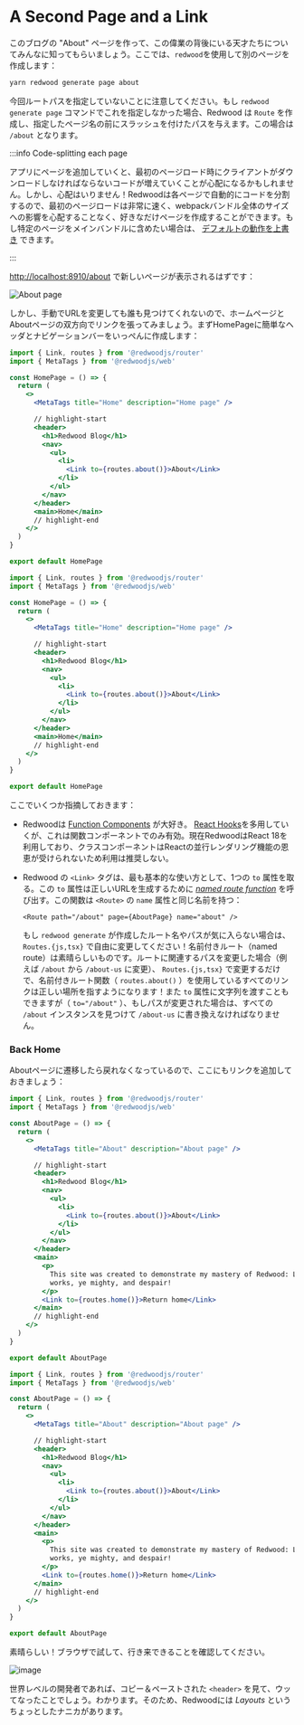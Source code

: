 # A Second Page and a Link

<!--
Let's create an "About" page for our blog so everyone knows about the geniuses behind this achievement. We'll create another page using `redwood`:
-->

このブログの "About" ページを作って、この偉業の背後にいる天才たちについてみんなに知ってもらいましょう。ここでは、`redwood`を使用して別のページを作成します：

```bash
yarn redwood generate page about
```

<!--
Notice that we didn't specify a route path this time. If you leave it off the `redwood generate page` command, Redwood will create a `Route` and give it a path that is the same as the page name you specified, prepended with a slash. In this case it will be `/about`.
-->

今回ルートパスを指定していないことに注意してください。もし `redwood generate page` コマンドでこれを指定しなかった場合、Redwood は `Route` を作成し、指定したページ名の前にスラッシュを付けたパスを与えます。この場合は `/about` となります。

:::info Code-splitting each page

<!--
As you add more pages to your app, you may start to worry that more and more code has to be downloaded by the client on any initial page load. Fear not! Redwood will automatically code-split on each Page, which means that initial page loads can be blazingly fast, and you can create as many Pages as you want without having to worry about impacting overall webpack bundle size. If, however, you do want specific Pages to be included in the main bundle, you can [override the default behavior](../../router.md#not-code-splitting).
-->

アプリにページを追加していくと、最初のページロード時にクライアントがダウンロードしなければならないコードが増えていくことが心配になるかもしれません。しかし、心配はいりません！Redwoodは各ページで自動的にコードを分割するので、最初のページロードは非常に速く、webpackバンドル全体のサイズへの影響を心配することなく、好きなだけページを作成することができます。もし特定のページをメインバンドルに含めたい場合は、 [デフォルトの動作を上書き](../../router.md#not-code-splitting) できます。

:::

<!--
[http://localhost:8910/about](http://localhost:8910/about) should show our new page:
-->

[http://localhost:8910/about](http://localhost:8910/about) で新しいページが表示されるはずです：

![About page](https://user-images.githubusercontent.com/300/145647906-56b02a6c-b92c-40c6-9d37-860584ffaa6b.png)

<!--
But no one's going to find it by manually changing the URL so let's add a link from our homepage to the About page and vice versa. We'll start by creating a simple header and nav bar at the same time on the HomePage:
-->

しかし、手動でURLを変更しても誰も見つけてくれないので、ホームページとAboutページの双方向でリンクを張ってみましょう。まずHomePageに簡単なヘッダとナビゲーションバーをいっぺんに作成します：

<Tabs groupId="js-ts">
<TabItem value="js" label="JavaScript">

```jsx title="web/src/pages/HomePage/HomePage.js"
import { Link, routes } from '@redwoodjs/router'
import { MetaTags } from '@redwoodjs/web'

const HomePage = () => {
  return (
    <>
      <MetaTags title="Home" description="Home page" />

      // highlight-start
      <header>
        <h1>Redwood Blog</h1>
        <nav>
          <ul>
            <li>
              <Link to={routes.about()}>About</Link>
            </li>
          </ul>
        </nav>
      </header>
      <main>Home</main>
      // highlight-end
    </>
  )
}

export default HomePage
```

</TabItem>
<TabItem value="ts" label="TypeScript">

```jsx title="web/src/pages/HomePage/HomePage.tsx"
import { Link, routes } from '@redwoodjs/router'
import { MetaTags } from '@redwoodjs/web'

const HomePage = () => {
  return (
    <>
      <MetaTags title="Home" description="Home page" />

      // highlight-start
      <header>
        <h1>Redwood Blog</h1>
        <nav>
          <ul>
            <li>
              <Link to={routes.about()}>About</Link>
            </li>
          </ul>
        </nav>
      </header>
      <main>Home</main>
      // highlight-end
    </>
  )
}

export default HomePage
```

</TabItem>
</Tabs>

<!--
Let's point out a few things here:
-->

ここでいくつか指摘しておきます：

<!--
- Redwood loves [Function Components](https://www.robinwieruch.de/react-function-component). We'll make extensive use of [React Hooks](https://react.dev/reference/react) as we go and these are only enabled in function components. Now that Redwood is on React 18, we discourage using class components since they won't be able to take advantage of React's concurrent rendering features.
- Redwood's `<Link>` tag, in its most basic usage, takes a single `to` attribute. That `to` attribute calls a [_named route function_](../../router.md#link-and-named-route-functions) to generate the correct URL. The function has the same name as the `name` attribute on the `<Route>`:

  `<Route path="/about" page={AboutPage} name="about" />`

  If you don't like the name or path that `redwood generate` created for your route, feel free to change it in `Routes.{js,tsx}`! Named routes are awesome because if you ever change the path associated with a route (like going from `/about` to `/about-us`), you need only change it in `Routes.{js,tsx}` and every link using a named route function (`routes.about()`) will still point to the correct place! You can also pass a string to the `to` prop (`to="/about"`), but now if your path ever changed you would need to find and replace every instance of `/about` to `/about-us`.
-->

- Redwoodは [Function Components](https://www.robinwieruch.de/react-function-component) が大好き。 [React Hooks](https://react.dev/reference/react)を多用していくが、これは関数コンポーネントでのみ有効。現在RedwoodはReact 18を利用しており、クラスコンポーネントはReactの並行レンダリング機能の恩恵が受けられないため利用は推奨しない。
- Redwood の `<Link>` タグは、最も基本的な使い方として、1つの `to` 属性を取る。この `to` 属性は正しいURLを生成するために [_named route function_](../../router.md#link-and-named-route-functions) を呼び出す。この関数は `<Route>` の `name` 属性と同じ名前を持つ：

  `<Route path="/about" page={AboutPage} name="about" />`

  もし `redwood generate` が作成したルート名やパスが気に入らない場合は、 `Routes.{js,tsx}` で自由に変更してください！名前付きルート（named route）は素晴らしいものです。ルートに関連するパスを変更した場合（例えば `/about` から `/about-us` に変更）、 `Routes.{js,tsx}` で変更するだけで、名前付きルート関数（ `routes.about()` ）を使用しているすべてのリンクは正しい場所を指すようになります！また `to` 属性に文字列を渡すこともできますが（ `to="/about"` ）、もしパスが変更された場合は、すべての `/about` インスタンスを見つけて `/about-us` に書き換えなければなりません。

### Back Home

<!--
Once we get to the About page we don't have any way to get back so let's add a link there as well:
-->

Aboutページに遷移したら戻れなくなっているので、ここにもリンクを追加しておきましょう：

<Tabs groupId="js-ts">
<TabItem value="js" label="JavaScript">

```jsx title="web/src/pages/AboutPage/AboutPage.js"
import { Link, routes } from '@redwoodjs/router'
import { MetaTags } from '@redwoodjs/web'

const AboutPage = () => {
  return (
    <>
      <MetaTags title="About" description="About page" />

      // highlight-start
      <header>
        <h1>Redwood Blog</h1>
        <nav>
          <ul>
            <li>
              <Link to={routes.about()}>About</Link>
            </li>
          </ul>
        </nav>
      </header>
      <main>
        <p>
          This site was created to demonstrate my mastery of Redwood: Look on my
          works, ye mighty, and despair!
        </p>
        <Link to={routes.home()}>Return home</Link>
      </main>
      // highlight-end
    </>
  )
}

export default AboutPage
```

</TabItem>
<TabItem value="ts" label="TypeScript">

```jsx title="web/src/pages/AboutPage/AboutPage.tsx"
import { Link, routes } from '@redwoodjs/router'
import { MetaTags } from '@redwoodjs/web'

const AboutPage = () => {
  return (
    <>
      <MetaTags title="About" description="About page" />

      // highlight-start
      <header>
        <h1>Redwood Blog</h1>
        <nav>
          <ul>
            <li>
              <Link to={routes.about()}>About</Link>
            </li>
          </ul>
        </nav>
      </header>
      <main>
        <p>
          This site was created to demonstrate my mastery of Redwood: Look on my
          works, ye mighty, and despair!
        </p>
        <Link to={routes.home()}>Return home</Link>
      </main>
      // highlight-end
    </>
  )
}

export default AboutPage
```

</TabItem>
</Tabs>

<!--
Great! Try that out in the browser and verify that you can get back and forth.
-->

素晴らしい！ブラウザで試して、行き来できることを確認してください。

![image](https://user-images.githubusercontent.com/300/145899850-2906c2e3-4ec1-4f8a-9c95-e43b0f7da73f.png)

<!--
As a world-class developer you probably saw that copy-and-pasted `<header>` and gasped in disgust. We feel you. That's why Redwood has a little something called _Layouts_.
-->

世界レベルの開発者であれば、コピー＆ペーストされた `<header>` を見て、ウッてなったことでしょう。わかります。そのため、Redwoodには _Layouts_ というちょっとしたナニカがあります。
